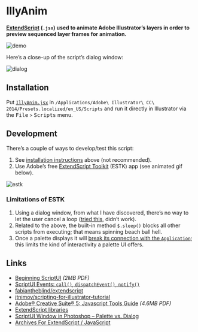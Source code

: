 # IllyAnim

**[ExtendScript](http://en.wikipedia.org/wiki/ExtendScript) (`.jsx`) used to animate Adobe Illustrator’s layers in order to preview sequenced layer frames for animation.**

![demo](https://cloud.githubusercontent.com/assets/218624/8022394/7e6d59d0-0c83-11e5-8a33-4164adbce8cd.gif)

Here’s a close-up of the script’s dialog window:

![dialog](https://cloud.githubusercontent.com/assets/218624/8022395/7e87a7d6-0c83-11e5-9c5c-d3c8a110a1fa.png)

## Installation

Put [`IllyAnim.jsx`](IllyAnim.jsx) in `/Applications/Adobe\ Illustrator\ CC\ 2014/Presets.localized/en_US/Scripts` and run it directly in Illustrator via the <kbd>File</kbd> `>` <kbd>Scripts</kbd> menu.

## Development

There’s a couple of ways to develop/test this script:

1. See [installation instructions](#installation) above (not recommended).
2. Use Adobe’s free [ExtendScript Toolkit](https://creative.adobe.com/products/estk) (ESTK) app (see animated gif below).

![estk](https://cloud.githubusercontent.com/assets/218624/8019050/88fcb506-0bef-11e5-9287-57c5120f3939.gif)

### Limitations of ESTK

1. Using a dialog window, from what I have discovered, there’s no way to let the user cancel a loop ([tried this](http://armand.eu/blog/setinterval-for-adobe-extendscript/), didn’t work).
1. Related to the above, the built-in method `$.sleep()` blocks all other scripts from executing; that means spinning beach ball hell.
1. Once a palette displays it will [break its connection with the `Application`](https://forums.adobe.com/message/3631074#3631074); this limits the kind of interactivity a palette UI offers.

## Links

* [Beginning ScriptUI](http://www.kahrel.plus.com/indesign/scriptui-2-5.pdf) _(2MB PDF)_
* [ScriptUI Events: `call()`, `dispatchEvent()`, `notify()`](http://www.davidebarranca.com/2013/08/extendscript-scriptui-events-call-notify-dispatchevent/)
* [fabiantheblind/extendscript](https://github.com/fabiantheblind/extendscript)
* [jtnimoy/scripting-for-illustrator-tutorial](https://github.com/jtnimoy/scripting-for-illustrator-tutorial)
* [Adobe® Creative Suite® 5: Javascript Tools Guide](http://wwwimages.adobe.com/content/dam/Adobe/en/products/indesign/pdfs/JavaScriptToolsGuide_CS5.pdf) _(4.6MB PDF)_
* [ExtendScript libraries](https://forums.adobe.com/thread/1111415)
* [ScriptUI Window in Photoshop – Palette vs. Dialog](http://www.davidebarranca.com/2012/10/scriptui-window-in-photoshop-palette-vs-dialog/)
* [Archives For ExtendScript / JavaScript](http://www.davidebarranca.com/category/code/extendscript-javascript/)
